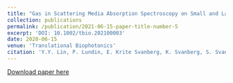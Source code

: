 ```yaml
---
title: "Gas in Scattering Media Absorption Spectroscopy on Small and Large Scales - Towards the Extension of Lung Spectroscopic Monitoring to Adults"
collection: publications
permalink: /publication/2021-06-15-paper-title-number-5
excerpt: 'DOI: 10.1002/tbio.202100003'
date: 2020-06-15
venue: 'Translational Biophotonics'
citation: 'Y.Y. Lin, P. Lundin, E. Krite Svanberg, K. Svanberg, S. Svanberg and A.-L. Sahlberg, Gas in Scattering Media Absorption Spectroscopy on Small and Large Scales - Towards the Extension of Lung Spectroscopic Monitoring to Adults, Translational Biophotonics (2021).'
---
```

[Download paper here](https://onlinelibrary.wiley.com/doi/10.1002/tbio.202100003)
